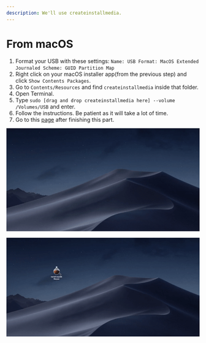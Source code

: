 ```yaml
---
description: We'll use createinstallmedia.
---
```


# From macOS

1. Format your USB with these settings: `Name: USB Format: MacOS Extended Journaled Scheme: GUID Partition Map`
2. Right click on your macOS installer app\(from the previous step\) and click `Show Contents Packages`.
3. Go to `Contents/Resources` and find `createinstallmedia` inside that folder.
4. Open Terminal.
5. Type `sudo [drag and drop createinstallmedia here] --volume /Volumes/USB` and enter.
6. Follow the instructions. Be patient as it will take a lot of time.
7. Go to this [page](../../clover-installtion/usb-clover/usb-clover-macos.md) after finishing this part.

![Step 1](../../.gitbook/assets/ezgif-4-8c9decf9eb06.gif)

![Steps 2 - 6](../../.gitbook/assets/ezgif-4-cde07ffbd394.gif)

